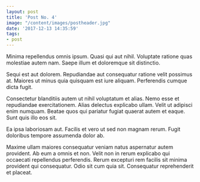 ```yaml
---
layout: post
title: 'Post No. 4'
image: "/content/images/postheader.jpg"
date: '2017-12-13 14:35:59'
tags:
- post
---
```


Minima repellendus omnis ipsum. Quasi qui aut nihil. Voluptate ratione quas molestiae autem nam. Saepe illum et doloremque sit distinctio.

Sequi est aut dolorem. Repudiandae aut consequatur ratione velit possimus at. Maiores ut minus quia quisquam est iure aliquam. Perferendis cumque dicta fugit.

Consectetur blanditiis autem ut nihil voluptatum et alias. Nemo esse et repudiandae exercitationem. Alias delectus explicabo ullam. Velit ut adipisci enim numquam. Beatae quos qui pariatur fugiat quaerat autem et eaque. Sunt quis illo eos sit.

Ea ipsa laboriosam aut. Facilis et vero ut sed non magnam rerum. Fugit doloribus tempore assumenda dolor ab.

Maxime ullam maiores consequatur veniam natus aspernatur autem provident. Ab eum a omnis et non. Velit non in rerum explicabo qui occaecati repellendus perferendis. Rerum excepturi rem facilis sit minima provident qui consequatur. Odio sit cum quia sit. Consequatur reprehenderit et placeat.
